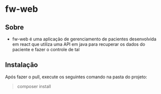 # fw-web

## Sobre
* fw-web é uma aplicação de gerenciamento de pacientes desenvolvida em react que utiliza uma API em java para recuperar os dados do paciente e fazer o controle de tal


## Instalação

Após fazer o pull, execute os seguintes comando na pasta do projeto:
> composer install
